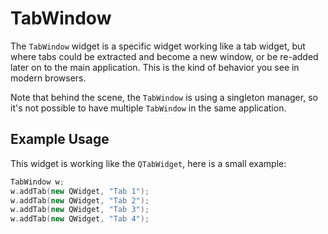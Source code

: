# TabWindow

The `TabWindow` widget is a specific widget working like a tab widget, but where tabs could be
extracted and become a new window, or be re-added later on to the main application. This is the
kind of behavior you see in modern browsers.

Note that behind the scene, the `TabWindow` is using a singleton manager, so it's not possible to
have multiple `TabWindow` in the same application.

## Example Usage

This widget is working like the `QTabWidget`, here is a small example:

```cpp
TabWindow w;
w.addTab(new QWidget, "Tab 1");
w.addTab(new QWidget, "Tab 2");
w.addTab(new QWidget, "Tab 3");
w.addTab(new QWidget, "Tab 4");
```
